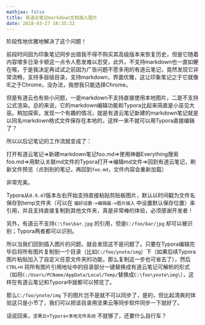 ```yaml
---
mathjax: false
title: 有道云笔记markdown文档插入图片
date: 2018-03-27 16:35:22
---
```


阶段性地优雅地解决了这个问题！

前段时间因为印象笔记同步出错我不得不购买其高级版本来恢复历史，但是它随着内容增多日渐卡顿这一点令人愈发难以忍受，此外，不支持markdown也一直如鲠在喉，于是我决定再试试之前因为广告问题不愿多用的有道云笔记，竟然发现它非常流畅，支持多层级目录，支持markdown，界面优雅，这让印象笔记之于它就像IE之于Chrome，没办法，我想我只能选择Chrome。

但是有道云也有些小问题，一是markdown不支持直接使用本地图片，二是不支持公式渲染。总的来说，它的markdown编辑功能和Typora比起来简直是小巫见大巫。稍加探索，发现一个有趣的情况，就是有道云笔记新建的markdown笔记就是以同名markdown格式文件保存在本地的，这样一来不就可以用Typora直接编辑了？

所以以后记笔记的工作流就变成了：

打开有道云笔记=>新建markdown笔记foo.md=>使用神器Everything搜索foo.md=>用默认关联md文件的Typora打开=>编辑md文件=>回到有道云笔记，刷新文件预览（点到别的笔记，再回到`foo.md`，文件内容会重新加载）

非常完美。

Typora从`0.9.47`版本左右开始支持直接粘贴剪贴板图片，默认以时间戳为文件名保存到temp文件夹（可以在 `偏好设置->编辑器->图片插入` 中设置默认保存位置）来引用，并且支持直接复制到其他文件夹，真是非常棒的体验，必须感谢开发者！

另外，有道云不支持`C:\foo\bar.jpg` 的引用，但是`C:/foo/bar/jpg` 却可以被识别；Typora两者都可以识别。

所以当我们回到插入图片的问题，就会发现这不是问题了。只要在Typora编辑完毕后将所有图片复制到一个目录（比如`C:/foo/ynote/img`）下（如果后续Typora图片粘贴加入了自定义任意文件夹的功能，那么复制这一步也可省去了），然后`CTRL+H` 将所有图片引用地址中的目录部分一键替换成有道云笔记可解析的形式（如将`C:/Users/PCName/AppData/Local/Temp/`替换成`C:\foo\ynote\img\`），这样在有道云笔记和Typora中就都可以预览了。

那么`C:/foo/ynote/img` 下的图片岂不是就不可以同步了，是的，但比起清爽的体验这只是小节了，我们可以把该目录用坚果云等同步软件同步一下就好了。

话说回来，`坚果云+Typora+本地文件系统` 不就够了，还要什么自行车？